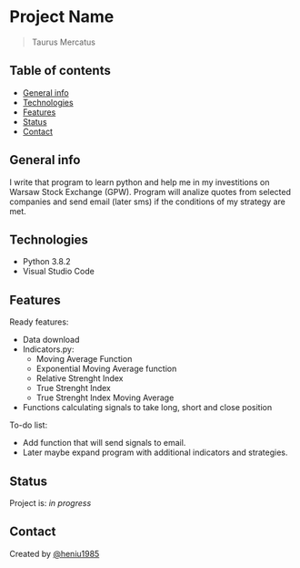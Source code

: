 # Project Name

> Taurus Mercatus

## Table of contents

* [General info](#general-info)
* [Technologies](#technologies)
* [Features](#features)
* [Status](#status)
* [Contact](#contact)

## General info

I write that program to learn python and help me in my investitions on Warsaw Stock Exchange (GPW).
Program will analize quotes from selected companies and send email (later sms) if the conditions of my strategy are met.

## Technologies

* Python 3.8.2
* Visual Studio Code

## Features

Ready features:

* Data download
* Indicators.py:
  * Moving Average Function
  * Exponential Moving Average function
  * Relative Strenght Index
  * True Strenght Index
  * True Strenght Index Moving Average
* Functions calculating signals to take long, short and close position

To-do list:

* Add function that will send signals to email.
* Later maybe expand program with additional indicators and strategies.

## Status

Project is: _in progress_

## Contact

Created by [@heniu1985](https://github.com/heniu1985)
